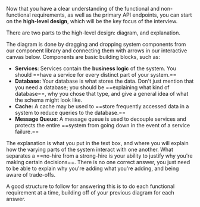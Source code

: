 Now that you have a clear understanding of the functional and non-functional requirements, as well as the primary API endpoints, you can start on the **high-level design**, which will be the key focus of the interview.

There are two parts to the high-level design: diagram, and explanation.

The diagram is done by dragging and dropping system components from our component library and connecting them with arrows in our interactive canvas below. Components are basic building blocks, such as:

- **Services**: Services contain the **business logic** of the system. You should ==have a service for every distinct part of your system.==
- **Database:** Your database is what stores the data. Don't just mention that you need a database; you should be ==explaining what kind of database==, why you chose that type, and give a general idea of what the schema might look like.
- **Cache:** A cache may be used to ==store frequently accessed data in a system to reduce queries to the database.==
- **Message Queue:** A message queue is used to decouple services and protects the entire ==system from going down in the event of a service failure.==

The explanation is what you put in the text box, and where you will explain how the varying parts of the system interact with one another. What separates a ==no-hire from a strong-hire is your ability to justify why you're making certain decisions==. There is no one correct answer, you just need to be able to explain why you're adding what you're adding, and being aware of trade-offs.

A good structure to follow for answering this is to do each functional requirement at a time, building off of your previous diagram for each answer.